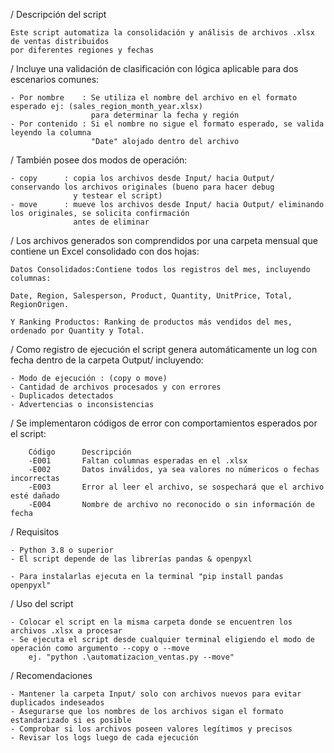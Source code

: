 / Descripción del script
	
	Este script automatiza la consolidación y análisis de archivos .xlsx de ventas distribuidos 
	por diferentes regiones y fechas
	
/ Incluye una validación de clasificación con lógica aplicable para dos escenarios comunes:
	
	- Por nombre 	: Se utiliza el nombre del archivo en el formato esperado ej: (sales_region_month_year.xlsx) 
					  para determinar la fecha y región
	- Por contenido : Si el nombre no sigue el formato esperado, se valida leyendo la columna 
					  "Date" alojado dentro del archivo

/ También posee dos modos de operación:

	- copy 		: copia los archivos desde Input/ hacia Output/ conservando los archivos originales (bueno para hacer debug 
				  y testear el script)
	- move 		: mueve los archivos desde Input/ hacia Output/ eliminando los originales, se solicita confirmación 
			      antes de eliminar

/ Los archivos generados son comprendidos por una carpeta mensual que contiene un Excel consolidado con dos hojas:

	Datos Consolidados:Contiene todos los registros del mes, incluyendo columnas:
	
	Date, Region, Salesperson, Product, Quantity, UnitPrice, Total, RegionOrigen.

	Y Ranking Productos: Ranking de productos más vendidos del mes, ordenado por Quantity y Total.

/ Como registro de ejecución el script genera automáticamente un log con fecha dentro de la carpeta Output/ incluyendo:

	- Modo de ejecución : (copy o move)
	- Cantidad de archivos procesados y con errores
	- Duplicados detectados
	- Advertencias o inconsistencias
	
/ Se implementaron códigos de error con comportamientos esperados por el script:

		Código		Descripción
		-E001		Faltan columnas esperadas en el .xlsx			
		-E002		Datos inválidos, ya sea valores no númericos o fechas incorrectas
		-E003		Error al leer el archivo, se sospechará que el archivo esté dañado
		-E004		Nombre de archivo no reconocido o sin información de fecha
	
/ Requisitos 
 
	- Python 3.8 o superior
	- El script depende de las librerías pandas & openpyxl
	
	- Para instalarlas ejecuta en la terminal "pip install pandas openpyxl" 

/ Uso del script

	- Colocar el script en la misma carpeta donde se encuentren los archivos .xlsx a procesar
	- Se ejecuta el script desde cualquier terminal eligiendo el modo de operación como argumento --copy o --move 
		ej. "python .\automatizacion_ventas.py --move"

/ Recomendaciones 
	
	- Mantener la carpeta Input/ solo con archivos nuevos para evitar duplicados indeseados
	- Asegurarse que los nombres de los archivos sigan el formato estandarizado si es posible
	- Comprobar si los archivos poseen valores legítimos y precisos
	- Revisar los logs luego de cada ejecución

	
	
